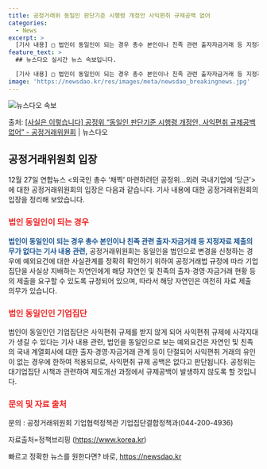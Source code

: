 ```yaml
---
title: 공정거래위 동일인 판단기준 시행령 개정안 사익편취 규제공백 없어
categories:
  - News
excerpt: >
  [기사 내용] □ 법인이 동일인이 되는 경우 총수 본인이나 친족 관련 출자자금거래 등 지정자료 제출의무가 없…
feature_text: >
  ## 뉴스다오 실시간 뉴스 속보입니다.

  [기사 내용] □ 법인이 동일인이 되는 경우 총수 본인이나 친족 관련 출자자금거래 등 지정자료 제출의무가 없…
image: 'https://newsdao.kr/res/images/meta/newsdao_breakingnews.jpg'
---
```


![뉴스다오 속보](https://newsdao.kr/res/images/meta/newsdao_breakingnews.jpg)

<p>출처: <a href="https://newsdao.kr/2895" rel="dofollow">[사실은 이렇습니다] 공정위 “동일인 판단기준 시행령 개정안, 사익편취 규제공백 없어”  - 공정거래위원회</a> | 뉴스다오</p>

<h2 data-ke-size="size26">공정거래위원회 입장</h2>
<p data-ke-size="size16">12월 27일 연합뉴스 <외국인 총수 ‘채찍’ 마련하려던 공정위…외려 국내기업에 ‘당근’>에 대한 공정거래위원회의 입장은 다음과 같습니다. 기사 내용에 대한 공정거래위원회의 입장을 정리해 보았습니다.</p>

<h3><b><span style="color: #ee2323;">법인 동일인이 되는 경우</span></b></h3>
<p data-ke-size="size16"><b><span style="color: #1a5490;">법인이 동일인이 되는 경우 총수 본인이나 친족 관련 출자·자금거래 등 지정자료 제출의무가 없다는 기사 내용 관련,</span></b> 공정거래위원회는 동일인을 법인으로 변경을 신청하는 경우에 예외요건에 대한 사실관계를 정확히 확인하기 위하여 공정거래법 규정에 따라 기업집단을 사실상 지배하는 자연인에게 해당 자연인 및 친족의 출자·경영·자금거래 현황 등의 제출을 요구할 수 있도록 규정되어 있으며, 따라서 해당 자연인은 여전히 자료 제출 의무가 있습니다.</p>

<h3><b><span style="color: #ee2323;">법인 동일인인 기업집단</span></b></h3>
<p data-ke-size="size16">법인이 동일인인 기업집단은 사익편취 규제를 받지 않게 되어 사익편취 규제에 사각지대가 생길 수 있다는 기사 내용 관련, 법인을 동일인으로 보는 예외요건은 자연인 및 친족의 국내 계열회사에 대한 출자·경영·자금거래 관계 등이 단절되어 사익편취 거래의 유인이 없는 경우에 한하여 적용되므로, 사익편취 규제 공백은 없다고 판단됩니다. 공정위는 대기업집단 시책과 관련하여 제도개선 과정에서 규제공백이 발생하지 않도록 할 것입니다.</p>

<h3><b><span style="color: #ee2323;">문의 및 자료 출처</span></b></h3>
<p data-ke-size="size16">문의 : 공정거래위원회 기업협력정책관 기업집단결합정책과(044-200-4936)</p>
<p data-ke-size="size16">자료출처=정책브리핑 (<a href="https://newsdao.kr/2895">https://www.korea.kr</a>)</p> 

빠르고 정확한 뉴스를 원한다면? 바로, <a href="https://newsdao.kr" rel="dofollow">https://newsdao.kr</a>


    
